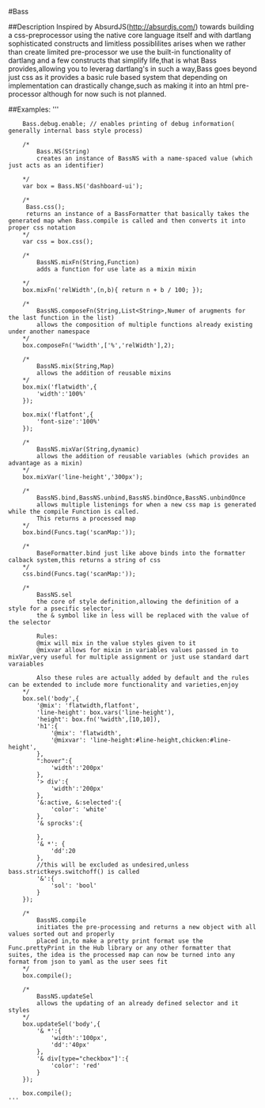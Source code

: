 #Bass

##Description
	Inspired by AbsurdJS(http://absurdjs.com/) towards building a css-preprocessor using the native core language itself and with dartlang sophisticated constructs and limitless possiblilites arises when we rather than create limited pre-processor we use the built-in functionality of dartlang and a few constructs that simplify life,that is what Bass provides,allowing you to leverag dartlang's in such a way,Bass goes beyond just css as it provides a basic rule based system that depending on implementation can drastically change,such as making it into an html pre-processor although for now such is not planned.

##Examples:
	'''

		Bass.debug.enable; // enables printing of debug information( generally internal bass style process)

		/*
			Bass.NS(String)
			creates an instance of BassNS with a name-spaced value (which just acts as an identifier)

		*/
		var box = Bass.NS('dashboard-ui');

		/*
		 Bass.css();
		 returns an instance of a BassFormatter that basically takes the generated map when Bass.compile is called and then converts it into proper css notation
		*/
		var css = box.css();

		/*
			BassNS.mixFn(String,Function)
			adds a function for use late as a mixin mixin 

		*/
		box.mixFn('relWidth',(n,b){ return n + b / 100; });

		/*
		 	BassNS.composeFn(String,List<String>,Numer of arugments for the last function in the list)
		 	allows the composition of multiple functions already existing under another namespace
		*/
		box.composeFn('%width',['%','relWidth'],2);

		/*
			BassNS.mix(String,Map)
			allows the addition of reusable mixins
		*/
		box.mix('flatwidth',{
			'width':'100%'
		});

		box.mix('flatfont',{
			'font-size':'100%'
		});

		/*
			BassNS.mixVar(String,dynamic)
			allows the addition of reusable variables (which provides an advantage as a mixin)
		*/
		box.mixVar('line-height','300px');

		/*
			BassNS.bind,BassNS.unbind,BassNS.bindOnce,BassNS.unbindOnce
			allows multiple listenings for when a new css map is generated while the compile Function is called.
			This returns a processed map
		*/
		box.bind(Funcs.tag('scanMap:'));
		
		/*
			BaseFormatter.bind just like above binds into the formatter calback system,this returns a string of css
		*/
		css.bind(Funcs.tag('scanMap:'));

		/*
			BassNS.sel
			the core of style definition,allowing the definition of a style for a psecific selector,
			the & symbol like in less will be replaced with the value of the selector

			Rules:
			@mix will mix in the value styles given to it
			@mixvar allows for mixin in variables values passed in to mixVar,very useful for multiple assignment or just use standard dart varaiables

			Also these rules are actually added by default and the rules can be extended to include more functionality and varieties,enjoy
		*/
		box.sel('body',{
			'@mix': 'flatwidth,flatfont',
			'line-height': box.vars('line-height'),
			'height': box.fn('%width',[10,10]),
			'h1':{
				'@mix': 'flatwidth',
				'@mixvar': 'line-height:#line-height,chicken:#line-height',
			},
			":hover":{
				'width':'200px'
			},
			'> div':{
				'width':'200px'
			},
			'&:active, &:selected':{
				'color': 'white'
			},
			'& sprocks':{

			},
			'& *': {
				'dd':20
			},
			//this will be excluded as undesired,unless bass.strictkeys.switchoff() is called
			'&':{
				'sol': 'bool'
			}
		});

		/*
			BassNS.compile
			initiates the pre-processing and returns a new object with all values sorted out and properly
			placed in,to make a pretty print format use the Func.prettyPrint in the Hub library or any other formatter that suites, the idea is the processed map can now be turned into any format from json to yaml as the user sees fit
		*/
		box.compile();
		
		/*
			BassNS.updateSel
			allows the updating of an already defined selector and it styles
		*/
		box.updateSel('body',{
			'& *':{
				'width':'100px',
				'dd':'40px'
			},
			'& div[type="checkbox"]':{
				'color': 'red'
			}
		});

		box.compile();
	'''